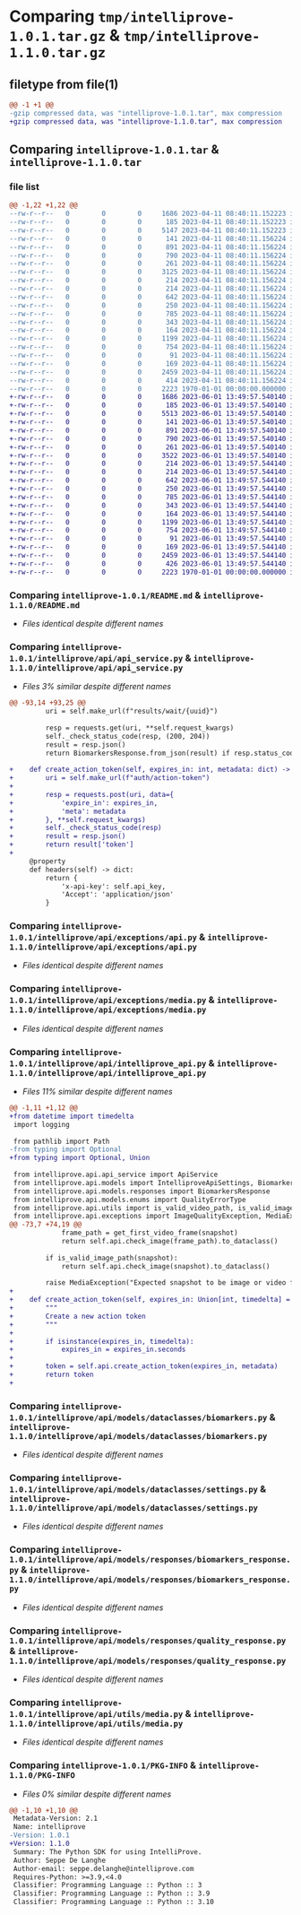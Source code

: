 # Comparing `tmp/intelliprove-1.0.1.tar.gz` & `tmp/intelliprove-1.1.0.tar.gz`

## filetype from file(1)

```diff
@@ -1 +1 @@
-gzip compressed data, was "intelliprove-1.0.1.tar", max compression
+gzip compressed data, was "intelliprove-1.1.0.tar", max compression
```

## Comparing `intelliprove-1.0.1.tar` & `intelliprove-1.1.0.tar`

### file list

```diff
@@ -1,22 +1,22 @@
--rw-r--r--   0        0        0     1686 2023-04-11 08:40:11.152223 intelliprove-1.0.1/README.md
--rw-r--r--   0        0        0      185 2023-04-11 08:40:11.152223 intelliprove-1.0.1/intelliprove/api/__init__.py
--rw-r--r--   0        0        0     5147 2023-04-11 08:40:11.152223 intelliprove-1.0.1/intelliprove/api/api_service.py
--rw-r--r--   0        0        0      141 2023-04-11 08:40:11.156224 intelliprove-1.0.1/intelliprove/api/exceptions/__init__.py
--rw-r--r--   0        0        0      891 2023-04-11 08:40:11.156224 intelliprove-1.0.1/intelliprove/api/exceptions/api.py
--rw-r--r--   0        0        0      790 2023-04-11 08:40:11.156224 intelliprove-1.0.1/intelliprove/api/exceptions/media.py
--rw-r--r--   0        0        0      261 2023-04-11 08:40:11.156224 intelliprove-1.0.1/intelliprove/api/exceptions/uuid.py
--rw-r--r--   0        0        0     3125 2023-04-11 08:40:11.156224 intelliprove-1.0.1/intelliprove/api/intelliprove_api.py
--rw-r--r--   0        0        0      214 2023-04-11 08:40:11.156224 intelliprove-1.0.1/intelliprove/api/models/__init__.py
--rw-r--r--   0        0        0      214 2023-04-11 08:40:11.156224 intelliprove-1.0.1/intelliprove/api/models/dataclasses/__init__.py
--rw-r--r--   0        0        0      642 2023-04-11 08:40:11.156224 intelliprove-1.0.1/intelliprove/api/models/dataclasses/biomarkers.py
--rw-r--r--   0        0        0      250 2023-04-11 08:40:11.156224 intelliprove-1.0.1/intelliprove/api/models/dataclasses/quality.py
--rw-r--r--   0        0        0      785 2023-04-11 08:40:11.156224 intelliprove-1.0.1/intelliprove/api/models/dataclasses/settings.py
--rw-r--r--   0        0        0      343 2023-04-11 08:40:11.156224 intelliprove-1.0.1/intelliprove/api/models/enums.py
--rw-r--r--   0        0        0      164 2023-04-11 08:40:11.156224 intelliprove-1.0.1/intelliprove/api/models/responses/__init__.py
--rw-r--r--   0        0        0     1199 2023-04-11 08:40:11.156224 intelliprove-1.0.1/intelliprove/api/models/responses/biomarkers_response.py
--rw-r--r--   0        0        0      754 2023-04-11 08:40:11.156224 intelliprove-1.0.1/intelliprove/api/models/responses/quality_response.py
--rw-r--r--   0        0        0       91 2023-04-11 08:40:11.156224 intelliprove-1.0.1/intelliprove/api/utils/__init__.py
--rw-r--r--   0        0        0      169 2023-04-11 08:40:11.156224 intelliprove-1.0.1/intelliprove/api/utils/identifiers.py
--rw-r--r--   0        0        0     2459 2023-04-11 08:40:11.156224 intelliprove-1.0.1/intelliprove/api/utils/media.py
--rw-r--r--   0        0        0      414 2023-04-11 08:40:11.156224 intelliprove-1.0.1/pyproject.toml
--rw-r--r--   0        0        0     2223 1970-01-01 00:00:00.000000 intelliprove-1.0.1/PKG-INFO
+-rw-r--r--   0        0        0     1686 2023-06-01 13:49:57.540140 intelliprove-1.1.0/README.md
+-rw-r--r--   0        0        0      185 2023-06-01 13:49:57.540140 intelliprove-1.1.0/intelliprove/api/__init__.py
+-rw-r--r--   0        0        0     5513 2023-06-01 13:49:57.540140 intelliprove-1.1.0/intelliprove/api/api_service.py
+-rw-r--r--   0        0        0      141 2023-06-01 13:49:57.540140 intelliprove-1.1.0/intelliprove/api/exceptions/__init__.py
+-rw-r--r--   0        0        0      891 2023-06-01 13:49:57.540140 intelliprove-1.1.0/intelliprove/api/exceptions/api.py
+-rw-r--r--   0        0        0      790 2023-06-01 13:49:57.540140 intelliprove-1.1.0/intelliprove/api/exceptions/media.py
+-rw-r--r--   0        0        0      261 2023-06-01 13:49:57.540140 intelliprove-1.1.0/intelliprove/api/exceptions/uuid.py
+-rw-r--r--   0        0        0     3522 2023-06-01 13:49:57.540140 intelliprove-1.1.0/intelliprove/api/intelliprove_api.py
+-rw-r--r--   0        0        0      214 2023-06-01 13:49:57.544140 intelliprove-1.1.0/intelliprove/api/models/__init__.py
+-rw-r--r--   0        0        0      214 2023-06-01 13:49:57.544140 intelliprove-1.1.0/intelliprove/api/models/dataclasses/__init__.py
+-rw-r--r--   0        0        0      642 2023-06-01 13:49:57.544140 intelliprove-1.1.0/intelliprove/api/models/dataclasses/biomarkers.py
+-rw-r--r--   0        0        0      250 2023-06-01 13:49:57.544140 intelliprove-1.1.0/intelliprove/api/models/dataclasses/quality.py
+-rw-r--r--   0        0        0      785 2023-06-01 13:49:57.544140 intelliprove-1.1.0/intelliprove/api/models/dataclasses/settings.py
+-rw-r--r--   0        0        0      343 2023-06-01 13:49:57.544140 intelliprove-1.1.0/intelliprove/api/models/enums.py
+-rw-r--r--   0        0        0      164 2023-06-01 13:49:57.544140 intelliprove-1.1.0/intelliprove/api/models/responses/__init__.py
+-rw-r--r--   0        0        0     1199 2023-06-01 13:49:57.544140 intelliprove-1.1.0/intelliprove/api/models/responses/biomarkers_response.py
+-rw-r--r--   0        0        0      754 2023-06-01 13:49:57.544140 intelliprove-1.1.0/intelliprove/api/models/responses/quality_response.py
+-rw-r--r--   0        0        0       91 2023-06-01 13:49:57.544140 intelliprove-1.1.0/intelliprove/api/utils/__init__.py
+-rw-r--r--   0        0        0      169 2023-06-01 13:49:57.544140 intelliprove-1.1.0/intelliprove/api/utils/identifiers.py
+-rw-r--r--   0        0        0     2459 2023-06-01 13:49:57.544140 intelliprove-1.1.0/intelliprove/api/utils/media.py
+-rw-r--r--   0        0        0      426 2023-06-01 13:49:57.544140 intelliprove-1.1.0/pyproject.toml
+-rw-r--r--   0        0        0     2223 1970-01-01 00:00:00.000000 intelliprove-1.1.0/PKG-INFO
```

### Comparing `intelliprove-1.0.1/README.md` & `intelliprove-1.1.0/README.md`

 * *Files identical despite different names*

### Comparing `intelliprove-1.0.1/intelliprove/api/api_service.py` & `intelliprove-1.1.0/intelliprove/api/api_service.py`

 * *Files 3% similar despite different names*

```diff
@@ -93,14 +93,25 @@
         uri = self.make_url(f"results/wait/{uuid}")
 
         resp = requests.get(uri, **self.request_kwargs)
         self._check_status_code(resp, (200, 204))
         result = resp.json()
         return BiomarkersResponse.from_json(result) if resp.status_code == 200 and isinstance(result, dict) and len(result.keys()) > 0 else None
 
+    def create_action_token(self, expires_in: int, metadata: dict) -> str:
+        uri = self.make_url(f"auth/action-token")
+
+        resp = requests.post(uri, data={
+            'expire_in': expires_in,
+            'meta': metadata
+        }, **self.request_kwargs)
+        self._check_status_code(resp)
+        result = resp.json()
+        return result['token']
+
     @property
     def headers(self) -> dict:
         return {
             'x-api-key': self.api_key,
             'Accept': 'application/json'
         }
```

### Comparing `intelliprove-1.0.1/intelliprove/api/exceptions/api.py` & `intelliprove-1.1.0/intelliprove/api/exceptions/api.py`

 * *Files identical despite different names*

### Comparing `intelliprove-1.0.1/intelliprove/api/exceptions/media.py` & `intelliprove-1.1.0/intelliprove/api/exceptions/media.py`

 * *Files identical despite different names*

### Comparing `intelliprove-1.0.1/intelliprove/api/intelliprove_api.py` & `intelliprove-1.1.0/intelliprove/api/intelliprove_api.py`

 * *Files 11% similar despite different names*

```diff
@@ -1,11 +1,12 @@
+from datetime import timedelta
 import logging
 
 from pathlib import Path
-from typing import Optional
+from typing import Optional, Union
 
 from intelliprove.api.api_service import ApiService
 from intelliprove.api.models import IntelliproveApiSettings, Biomarkers, Quality
 from intelliprove.api.models.responses import BiomarkersResponse
 from intelliprove.api.models.enums import QualityErrorType
 from intelliprove.api.utils import is_valid_video_path, is_valid_image_path, get_first_video_frame, check_file_size
 from intelliprove.api.exceptions import ImageQualityException, MediaException, ApiResultNotAvailable
@@ -73,7 +74,19 @@
             frame_path = get_first_video_frame(snapshot)
             return self.api.check_image(frame_path).to_dataclass()
 
         if is_valid_image_path(snapshot):
             return self.api.check_image(snapshot).to_dataclass()
 
         raise MediaException("Expected snapshot to be image or video file, invalid format or file not found.", snapshot)
+
+    def create_action_token(self, expires_in: Union[int, timedelta] = timedelta(hours=6), metadata: dict = {}) -> str:
+        """
+        Create a new action token
+        """
+
+        if isinstance(expires_in, timedelta):
+            expires_in = expires_in.seconds
+
+        token = self.api.create_action_token(expires_in, metadata)
+        return token
+
```

### Comparing `intelliprove-1.0.1/intelliprove/api/models/dataclasses/biomarkers.py` & `intelliprove-1.1.0/intelliprove/api/models/dataclasses/biomarkers.py`

 * *Files identical despite different names*

### Comparing `intelliprove-1.0.1/intelliprove/api/models/dataclasses/settings.py` & `intelliprove-1.1.0/intelliprove/api/models/dataclasses/settings.py`

 * *Files identical despite different names*

### Comparing `intelliprove-1.0.1/intelliprove/api/models/responses/biomarkers_response.py` & `intelliprove-1.1.0/intelliprove/api/models/responses/biomarkers_response.py`

 * *Files identical despite different names*

### Comparing `intelliprove-1.0.1/intelliprove/api/models/responses/quality_response.py` & `intelliprove-1.1.0/intelliprove/api/models/responses/quality_response.py`

 * *Files identical despite different names*

### Comparing `intelliprove-1.0.1/intelliprove/api/utils/media.py` & `intelliprove-1.1.0/intelliprove/api/utils/media.py`

 * *Files identical despite different names*

### Comparing `intelliprove-1.0.1/PKG-INFO` & `intelliprove-1.1.0/PKG-INFO`

 * *Files 0% similar despite different names*

```diff
@@ -1,10 +1,10 @@
 Metadata-Version: 2.1
 Name: intelliprove
-Version: 1.0.1
+Version: 1.1.0
 Summary: The Python SDK for using IntelliProve.
 Author: Seppe De Langhe
 Author-email: seppe.delanghe@intelliprove.com
 Requires-Python: >=3.9,<4.0
 Classifier: Programming Language :: Python :: 3
 Classifier: Programming Language :: Python :: 3.9
 Classifier: Programming Language :: Python :: 3.10
```

